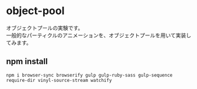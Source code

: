 # object-pool

オブジェクトプールの実験です。  
一般的なパーティクルのアニメーションを、オブジェクトプールを用いて実装してみます。

## npm install

```
npm i browser-sync browserify gulp gulp-ruby-sass gulp-sequence require-dir vinyl-source-stream watchify
```
